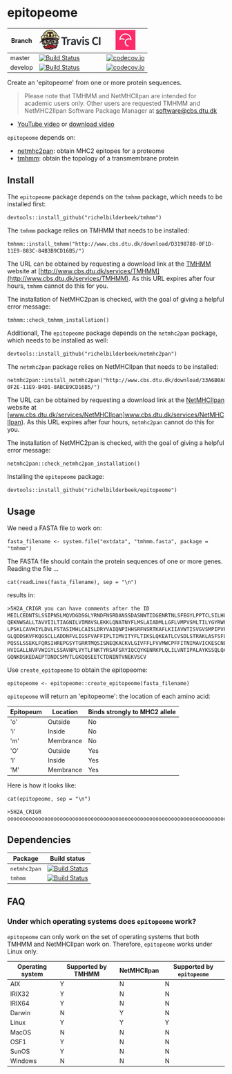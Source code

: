 # epitopeome

Branch |[![Travis CI logo](pics/TravisCI.png)](https://travis-ci.org)                                                                             |[![Codecov logo](pics/Codecov.png)](https://www.codecov.io)
-------|------------------------------------------------------------------------------------------------------------------------------------------|------------------------------------------------------------------------------------------------------------------------------------------------------------------------
master |[![Build Status](https://travis-ci.org/richelbilderbeek/epitopeome.svg?branch=master)](https://travis-ci.org/richelbilderbeek/epitopeome) |[![codecov.io](https://codecov.io/github/richelbilderbeek/epitopeome/coverage.svg?branch=master)](https://codecov.io/github/richelbilderbeek/epitopeome/branch/master)
develop|[![Build Status](https://travis-ci.org/richelbilderbeek/epitopeome.svg?branch=develop)](https://travis-ci.org/richelbilderbeek/epitopeome)|[![codecov.io](https://codecov.io/github/richelbilderbeek/epitopeome/coverage.svg?branch=develop)](https://codecov.io/github/richelbilderbeek/epitopeome/branch/develop)

Create an 'epitopeome' from one or more protein sequences.

> Please note that TMHMM and NetMHCIIpan are intended for academic users only. 
> Other users are requested TMHMM and NetMHC2IIpan 
> Software Package Manager at software@cbs.dtu.dk

 * [YouTube video](https://youtu.be/AqT2JOjxnCU) or [download video](http://richelbilderbeek.nl/epitopeome.ogv)

`epitopeome` depends on:

 * [netmhc2pan](https://github.com/richelbilderbeek/netmhc2pan): 
   obtain MHC2 epitopes for a proteome
 * [tmhmm](https://github.com/richelbilderbeek/tmhmm):
   obtain the topology of a transmembrane protein

## Install

The `epitopeome` package depends on the `tmhmm` package, which needs
to be installed first:

```{r}
devtools::install_github("richelbilderbeek/tmhmm")
```

The `tmhmm` package relies on TMHMM that needs to be installed:

```{r}
tmhmm::install_tmhmm("http://www.cbs.dtu.dk/download/D3198788-0F1D-11E9-883C-84B3B9CD16B5/")
```

The URL can be obtained by requesting a download link at 
the [TMHMM](http://www.cbs.dtu.dk/services/TMHMM) website 
at [http://www.cbs.dtu.dk/services/TMHMM](http://www.cbs.dtu.dk/services/TMHMM).
As this URL expires after four hours, `tmhmm` cannot do this for you.

The installation of NetMHC2pan is checked, with the goal of giving
a helpful error message:

```{r}
tmhmm::check_tmhmm_installation()
```

Additionall, The `epitopeome` package depends on the `netmhc2pan` package, which needs
to be installed as well:

```{r}
devtools::install_github("richelbilderbeek/netmhc2pan")
```

The `netmhc2pan` package relies on NetMHCIIpan that needs to be installed:

```{r}
netmhc2pan::install_netmhc2pan("http://www.cbs.dtu.dk/download/33A6B0AC-0F2E-11E9-B4D1-8ABCB9CD16B5/")
```

The URL can be obtained by requesting a download link at
the [NetMHCIIpan](www.cbs.dtu.dk/services/NetMHCIIpan) website 
at [www.cbs.dtu.dk/services/NetMHCIIpan]www.cbs.dtu.dk/services/NetMHCIIpan).
As this URL expires after four hours, `netmhc2pan` cannot do this for you.

The installation of NetMHC2pan is checked, with the goal of giving
a helpful error message:

```{r}
netmhc2pan::check_netmhc2pan_installation()
```

Installing the `epitopeome` package:

```{r}
devtools::install_github("richelbilderbeek/epitopeome")
```

## Usage

We need a FASTA file to work on:

```{r}
fasta_filename <- system.file("extdata", "tmhmm.fasta", package = "tmhmm")
```

The FASTA file should contain the protein sequences of one or more
genes. Reading the file ...

```{r}
cat(readLines(fasta_filename), sep = "\n")
```

results in:

```
>5H2A_CRIGR you can have comments after the ID
MEILCEDNTSLSSIPNSLMQVDGDSGLYRNDFNSRDANSSDASNWTIDGENRTNLSFEGYLPPTCLSILHL
QEKNWSALLTAVVIILTIAGNILVIMAVSLEKKLQNATNYFLMSLAIADMLLGFLVMPVSMLTILYGYRWP
LPSKLCAVWIYLDVLFSTASIMHLCAISLDRYVAIQNPIHHSRFNSRTKAFLKIIAVWTISVGVSMPIPVF
GLQDDSKVFKQGSCLLADDNFVLIGSFVAFFIPLTIMVITYFLTIKSLQKEATLCVSDLSTRAKLASFSFL
PQSSLSSEKLFQRSIHREPGSYTGRRTMQSISNEQKACKVLGIVFFLFVVMWCPFFITNIMAVICKESCNE
HVIGALLNVFVWIGYLSSAVNPLVYTLFNKTYRSAFSRYIQCQYKENRKPLQLILVNTIPALAYKSSQLQA
GQNKDSKEDAEPTDNDCSMVTLGKQQSEETCTDNINTVNEKVSCV
```

Use `create_epitopeome` to obtain the epitopeome:

```{r}
epitopeome <- epitopeome::create_epitopeome(fasta_filename)
```

`epitopeome` will return an 'epitopeome': the location
of each amino acid:

Epitopeum|Location|Binds strongly to MHC2 allele 
---|---|---
'o'|Outside|No
'i'|Inside|No
'm'|Membrance|No
'O'|Outside|Yes
'I'|Inside|Yes
'M'|Membrance|Yes

Here is how it looks like:

```{r}
cat(epitopeome, sep = "\n")
```

```
>5H2A_CRIGR
oooooooooooooooooooooooooooooooooooooooooooooooooooooooooooooooooooooooooooommmmmmmmmmmmmmmmmmmmmmmiiiiiiiIIIIIMMMMMMMMMMMMMMMMMMMMMMMOOOOoooooooooommmmmmmmmmmmmmmmmmmmMMMIIIIIIIIIIIIIIIIiiiimmmmmmmmmmmmmmmmmmmmmmmooooooooooooooooooommmmmmmmmmmmmmmMMMMMMMMIIIIIIIIIIIIiiiiiiiIIIIIIIIIIIIIIIIIIIIIiiiiiiiiiiiiiiiiiiiiiiiiiiiimmmmmmmmmmmmmmmmmmmmmmmooooooooommmmmmmMMMMMMMMMMMMMMMMIIIIIIIIIIIIIIIIIIIIIiiIIIIIIIIIIIIIIIIIIIIiiiiiiiiiiiiiiiiiiiiiiiiiiiiiiiiiiiiiiiiiiiiiiiii
```

## Dependencies

Package|Build status
---|---
`netmhc2pan`|[![Build Status](https://travis-ci.org/richelbilderbeek/netmhc2pan.svg?branch=master)](https://travis-ci.org/richelbilderbeek/netmhc2pan)
`tmhmm`|[![Build Status](https://travis-ci.org/richelbilderbeek/tmhmm.svg?branch=master)](https://travis-ci.org/richelbilderbeek/tmhmm)

## FAQ

### Under which operating systems does `epitopeome` work?

`epitopeome` can only work on the set of operating systems 
that both TMHMM and NetMHCIIpan work on. 
Therefore, `epitopeome` works under Linux only. 

Operating system|Supported by TMHMM|NetMHCIIpan|Supported by `epitopeome`
---|---|---|---
AIX|Y|N|N
IRIX32|Y|N|N
IRIX64|Y|N|N
Darwin|N|Y|N
Linux|Y|Y|Y
MacOS|N|N|N
OSF1|Y|N|N
SunOS|Y|N|N
Windows|N|N|N

